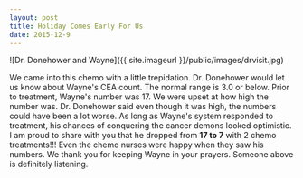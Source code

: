```yaml
--- 
layout: post
title: Holiday Comes Early For Us
date: 2015-12-9
---
```

![Dr. Donehower and Wayne]({{ site.imageurl }}/public/images/drvisit.jpg)

We came into this chemo with a little trepidation. Dr. Donehower would let us know about Wayne's CEA count.  The normal range is 3.0 or below. Prior to treatment, Wayne's number was 17. We were upset at how high the number was.  Dr. Donehower said even though it was high, the numbers could have been a lot worse. As long as Wayne's system responded to treatment, his chances of conquering the cancer demons looked optimistic. I am proud to share with you that he dropped from **17 to 7** with 2 chemo treatments!!!  Even the chemo nurses were happy when they saw his numbers. 
We thank you for keeping Wayne in your prayers. Someone above is definitely listening. 
